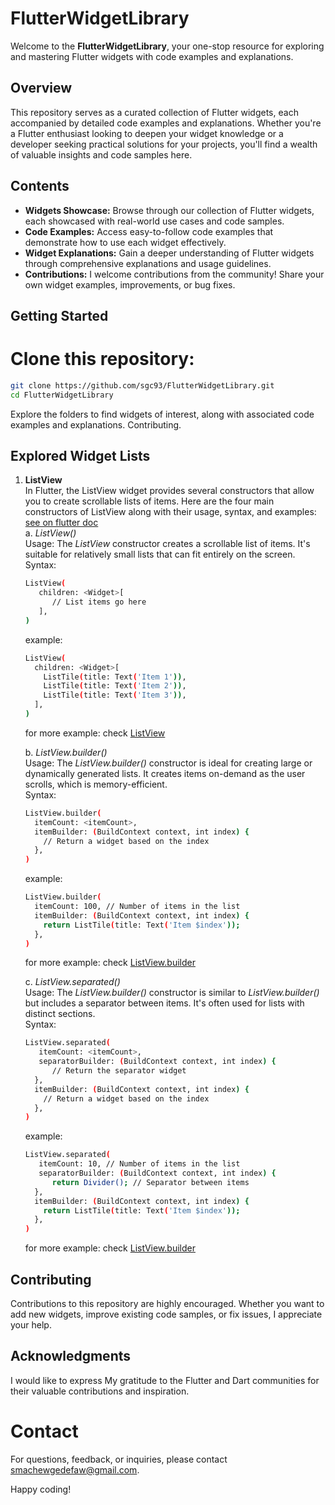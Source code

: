 # FlutterWidgetLibrary

Welcome to the **FlutterWidgetLibrary**, your one-stop resource for exploring and mastering Flutter widgets with code examples and explanations.

## Overview

This repository serves as a curated collection of Flutter widgets, each accompanied by detailed code examples and explanations. Whether you're a Flutter enthusiast looking to deepen your widget knowledge or a developer seeking practical solutions for your projects, you'll find a wealth of valuable insights and code samples here.

## Contents

- **Widgets Showcase:** Browse through our collection of Flutter widgets, each showcased with real-world use cases and code samples.
- **Code Examples:** Access easy-to-follow code examples that demonstrate how to use each widget effectively.
- **Widget Explanations:** Gain a deeper understanding of Flutter widgets through comprehensive explanations and usage guidelines.
- **Contributions:** I welcome contributions from the community! Share your own widget examples, improvements, or bug fixes.

## Getting Started

# Clone this repository:

   ```bash
   git clone https://github.com/sgc93/FlutterWidgetLibrary.git
   cd FlutterWidgetLibrary
   ```

Explore the folders to find widgets of interest, along with associated code examples and explanations.
Contributing.

## Explored Widget Lists

1. **ListView** <br>
   In Flutter, the ListView widget provides several constructors that allow you to create scrollable lists of items. Here are the four main constructors of ListView along with their usage, syntax, and examples: [see on flutter doc](https://api.flutter.dev/flutter/widgets/ListView-class.html)<br>
   a. _ListView()_ <br>
      Usage: The *ListView* constructor creates a scrollable list of items. It's suitable for relatively small lists that can fit entirely on the screen. <br>
      Syntax:
      ```bash
      ListView(
         children: <Widget>[
            // List items go here
         ],
      )
      ```
      example:
   ```bash
   ListView(
     children: <Widget>[
       ListTile(title: Text('Item 1')),
       ListTile(title: Text('Item 2')),
       ListTile(title: Text('Item 3')),
     ],
   )
   ```

   for more example: check [ListView](https://github.com/sgc93/Flutter-Widget-Library/blob/main/lib/widgets/list_view.dart)
   
   b. _ListView.builder()_ <br>
      Usage: The *ListView.builder()* constructor is ideal for creating large or dynamically generated lists. It creates items on-demand as the user scrolls, which is memory-efficient. <br>
      Syntax:
      ```bash
      ListView.builder(
        itemCount: <itemCount>,
        itemBuilder: (BuildContext context, int index) {
          // Return a widget based on the index
        },
      )
      ```
      example:
   ```bash
   ListView.builder(
     itemCount: 100, // Number of items in the list
     itemBuilder: (BuildContext context, int index) {
       return ListTile(title: Text('Item $index'));
     },
   )

   ```

   for more example: check [ListView.builder](https://github.com/sgc93/Flutter-Widget-Library/blob/main/lib/widgets/img_list_builder.dart)

   c. _ListView.separated()_ <br>
      Usage: The *ListView.builder()* constructor is similar to *ListView.builder()* but includes a separator between items. It's often used for lists with distinct sections. <br>
      Syntax:
      ```bash
      ListView.separated(
         itemCount: <itemCount>,
         separatorBuilder: (BuildContext context, int index) {
            // Return the separator widget
        },
        itemBuilder: (BuildContext context, int index) {
          // Return a widget based on the index
        },
      )
      ```
      example:
   ```bash
   ListView.separated(
      itemCount: 10, // Number of items in the list
      separatorBuilder: (BuildContext context, int index) {
         return Divider(); // Separator between items
     },
     itemBuilder: (BuildContext context, int index) {
       return ListTile(title: Text('Item $index'));
     },
   )
   ```

   for more example: check [ListView.builder](https://github.com/sgc93/Flutter-Widget-Library/blob/main/lib/widgets/list_view_separated.dart)


## Contributing

Contributions to this repository are highly encouraged. Whether you want to add new widgets, improve existing code samples, or fix issues, I appreciate your help.

## Acknowledgments

I would like to express My gratitude to the Flutter and Dart communities for their valuable contributions and inspiration.

# Contact
For questions, feedback, or inquiries, please contact smachewgedefaw@gmail.com.

Happy coding!
